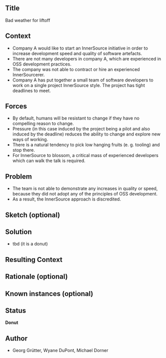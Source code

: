 ## Title

Bad weather for liftoff 

## Context

- Company A would like to start an InnerSource initiative in order to increase development speed and quality of software artefacts.
- There are not many developers in company A, which are experienced in OSS development practices. 
- The company was not able to contract or hire an experienced InnerSourcerer.
- Company A has put together a small team of software developers to work on a single project InnerSource style. The project has tight deadlines to meet.

## Forces

- By default, humans will be resistant to change if they have no compelling reason to change.
- Pressure (in this case induced by the project being a pilot and also induced by the deadline) reduces the ability to change and explore new ways of working.
- There is a natural tendency to pick low hanging fruits (e. g. tooling) and stop there.
- For InnerSource to blossom, a critical mass of experienced developers which can walk the talk is required.

## Problem

- The team is not able to demonstrate any increases in quality or speed, because they did not adopt any of the principles of OSS development.
- As a result, the InnerSource approach is discredited.

## Sketch (optional)

## Solution

- tbd (it is a donut)

## Resulting Context

## Rationale (optional)

## Known instances (optional)

## Status
**Donut**

## Author
* Georg Grütter, Wyane DuPont, Michael Dorner